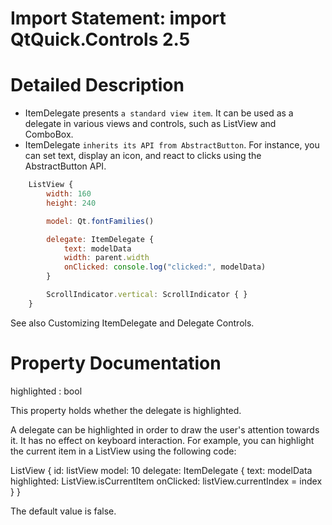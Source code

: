 # Import Statement:	import QtQuick.Controls 2.5
# Detailed Description
- ItemDelegate presents `a standard view item`. It can be used as a delegate in various views and controls, such as ListView and ComboBox.
- ItemDelegate `inherits its API from AbstractButton`. For instance, you can set text, display an icon, and react to clicks using the AbstractButton API.
```javascript
    ListView {
        width: 160
        height: 240

        model: Qt.fontFamilies()

        delegate: ItemDelegate {
            text: modelData
            width: parent.width
            onClicked: console.log("clicked:", modelData)
        }

        ScrollIndicator.vertical: ScrollIndicator { }
    }
```
See also Customizing ItemDelegate and Delegate Controls.

# Property Documentation
highlighted : bool

This property holds whether the delegate is highlighted.

A delegate can be highlighted in order to draw the user's attention towards it. It has no effect on keyboard interaction. For example, you can highlight the current item in a ListView using the following code:


  ListView {
      id: listView
      model: 10
      delegate: ItemDelegate {
          text: modelData
          highlighted: ListView.isCurrentItem
          onClicked: listView.currentIndex = index
      }
  }

The default value is false.